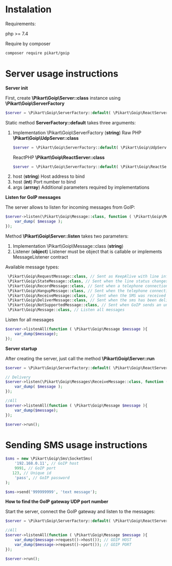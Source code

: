 # Instalation

Requirements:

php >= 7.4

Require by composer
```bash
composer require pikart/goip
```

# Server usage instructions

**Server init**

First, create **\Pikart\Goip\Server::class** instance using **\Pikart\Goip\ServerFactory**

```PHP
$server = \Pikart\Goip\ServerFactory::default( \Pikart\Goip\ReactServer::class, '0.0.0.0', 333);
```

Static method **ServerFactory::default** takes three arguments:

1. Implementation \Pikart\Goip\ServerFactory (**string**)
    Raw PHP **\Pikart\Goip\UdpServer::class**
    ```PHP
    $server = \Pikart\Goip\ServerFactory::default( \Pikart\Goip\UdpServer::class, '0.0.0.0', 333);
    ```
    ReactPHP **\Pikart\Goip\ReactServer::class**
    ```PHP
    $server = \Pikart\Goip\ServerFactory::default( \Pikart\Goip\ReactServer::class, '0.0.0.0', 333);
    ```
2.  host (**string**)
    Host address to bind
3.  host (**int**)
    Port number to bind
4. args (**arrray**)
    Additional parameters required by implementations

**Listen for GoIP messages**

The server allows to listen for incoming messages from GoIP:

```php
$server->listen(\Pikart\Goip\Message::class, function ( \Pikart\Goip\Message $message ) {
    var_dump( $message );
});
```

Method **\Pikart\Goip\Server::listen** takes two parameters: 

1. Implementation \Pikart\Goip\Message::class (**string**)
2. Listener (**object**)
Listener must be object that is callable or implements MessageListener contract

Available message types:
```php
 \Pikart\Goip\RequestMessage::class, // Sent as KeepAlive with line informations
 \Pikart\Goip\StateMessage::class, // Sent when the line status changes
 \Pikart\Goip\RecordMessage::class, // Sent when a telephone connection has been made
 \Pikart\Goip\HangupMessage::class, // Sent when the telephone connection is completed
 \Pikart\Goip\ReceiveMessage::class, // Sent when the SMS was received from the sender
 \Pikart\Goip\DeliverMessage::class, // Sent when the sms has been delivered to the recipient
 \Pikart\Goip\NotSupportedMessage::class, // Sent when GoIP sends an unsupported message
 \Pikart\Goip\Message::class, // Listen all messages
```

Listen for all messages

```php
$server->listenAll(function ( \Pikart\Goip\Message $message ){
    var_dump($message);
});
```

**Server startup**

After creating the server, just call the method **\Pikart\Goip\Server::run**

```php
$server = \Pikart\Goip\ServerFactory::default( \Pikart\Goip\ReactServer::class, '0.0.0.0', 333);

// Delivery
$server->listen(\Pikart\Goip\Messages\ReceiveMessage::class, function ( \Pikart\Goip\Messages\DeliverMessage $message ) {
    var_dump( $message );
});

//All
$server->listenAll(function ( \Pikart\Goip\Message $message ){
    var_dump($message);
});

$server->run();
```

# Sending SMS usage instructions

```php
$sms = new \Pikart\Goip\Sms\SocketSms(
    '192.168.0.11', // GoIP host
    9991, // GoIP port
   123, // Unique id
    'pass', // GoIP password
);

$sms->send('999999999', 'text message');
```

**How to find the GoIP gateway UDP port number**

Start the server, connect the GoIP gateway and listen to the messages:

```php
$server = \Pikart\Goip\ServerFactory::default( \Pikart\Goip\ReactServer::class, '0.0.0.0', 333);

//All
$server->listenAll(function ( \Pikart\Goip\Message $message ){
    var_dump($message->request()->host()); // GOIP HOST
    var_dump($message->request()->port()); // GOIP PORT
});

$server->run();
```




